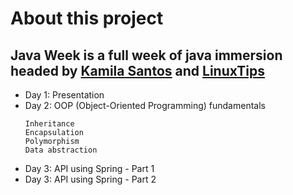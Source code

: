 # About this project

## Java Week is a full week of java immersion headed by [Kamila Santos](http://github.com/kamilahsantos/) and [LinuxTips](https://twitter.com/badtux_)

- Day 1: Presentation
- Day 2: OOP (Object-Oriented Programming) fundamentals
  ```
  Inheritance
  Encapsulation
  Polymorphism
  Data abstraction
  ```
- Day 3: API using Spring - Part 1
- Day 3: API using Spring - Part 2
